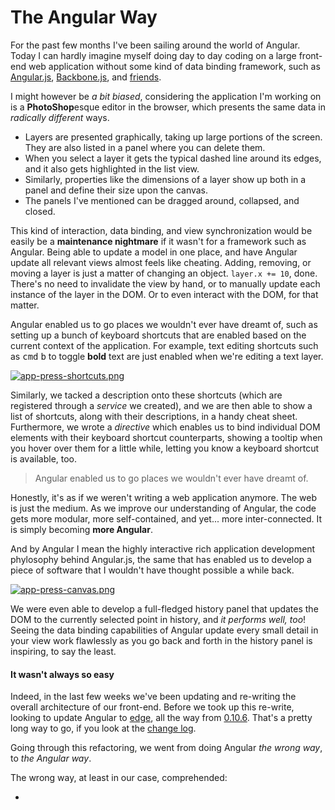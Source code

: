 # The Angular Way

For the past few months I've been sailing around the world of Angular. Today I can hardly imagine myself doing day to day coding on a large front-end web application without some kind of data binding framework, such as [Angular.js](http://angularjs.org/ "Angular.js MVW Framework"), [Backbone.js](http://backbonejs.org/ "Backbone.js"), and [friends](http://underscorejs.org/ "Underscore.js utility belt").

I might however be _a bit biased_, considering the application I'm working on is a **PhotoShop**esque editor in the browser, which presents the same data in _radically different_ ways.

- Layers are presented graphically, taking up large portions of the screen. They are also listed in a panel where you can delete them.
- When you select a layer it gets the typical dashed line around its edges, and it also gets highlighted in the list view.
- Similarly, properties like the dimensions of a layer show up both in a panel and define their size upon the canvas.
- The panels I've mentioned can be dragged around, collapsed, and closed.

This kind of interaction, data binding, and view synchronization would be easily be a **maintenance nightmare** if it wasn't for a framework such as Angular. Being able to update a model in one place, and have Angular update all relevant views almost feels like cheating. Adding, removing, or moving a layer is just a matter of changing an object. `layer.x += 10`, done. There's no need to invalidate the view by hand, or to manually update each instance of the layer in the DOM. Or to even interact with the DOM, for that matter. 

Angular enabled us to go places we wouldn't ever have dreamt of, such as setting up a bunch of keyboard shortcuts that are enabled based on the current context of the application. For example, text editing shortcuts such as <kbd>cmd</kbd> <kbd>b</kbd> to toggle **bold** text are just enabled when we're editing a text layer.

[![app-press-shortcuts.png][2]](http://i.imgur.com/I1ZDYeO.png "Click to enlarge")

Similarly, we tacked a description onto these shortcuts (which are registered through a _service_ we created), and we are then able to show a list of shortcuts, along with their descriptions, in a handy cheat sheet. Furthermore, we wrote a _directive_ which enables us to bind individual DOM elements with their keyboard shortcut counterparts, showing a tooltip when you hover over them for a little while, letting you know a keyboard shortcut is available, too.

> Angular enabled us to go places we wouldn't ever have dreamt of.

Honestly, it's as if we weren't writing a web application anymore. The web is just the medium. As we improve our understanding of Angular, the code gets more modular, more self-contained, and yet... more inter-connected. It is simply becoming **more Angular**.

And by Angular I mean the highly interactive rich application development phylosophy behind Angular.js, the same that has enabled us to develop a piece of software that I wouldn't have thought possible a while back.

[![app-press-canvas.png][1]](http://i.imgur.com/RSqiAkS.png "Click to enlarge")

We were even able to develop a full-fledged history panel that updates the DOM to the currently selected point in history, and _it performs well, too_! Seeing the data binding capabilities of Angular update every small detail in your view work flawlessly as you go back and forth in the history panel is inspiring, to say the least.

#### It wasn't always so easy

Indeed, in the last few weeks we've been updating and re-writing the overall architecture of our front-end. Before we took up this re-write, looking to update Angular to [edge](https://github.com/angular/angular.js/tree/v1.2.0rc1 "Angular.js v1.2.0 RC 1"), all the way from [0.10.6](https://github.com/angular/angular.js/tree/v0.10.6 "Angular.js v0.10.6"). That's a pretty long way to go, if you look at the [change log](https://github.com/angular/angular.js/blob/v1.2.0rc1/CHANGELOG.md#0106-bubblewrap-cape-2012-01-17 "Angular.js change log, starting at v0.10.6").

Going through this refactoring, we went from doing Angular _the wrong way_, to _the Angular way_.

The wrong way, at least in our case, comprehended:

- 


  [1]: http://i.imgur.com/RSqiAkS.png
  [2]: http://i.imgur.com/I1ZDYeO.png
